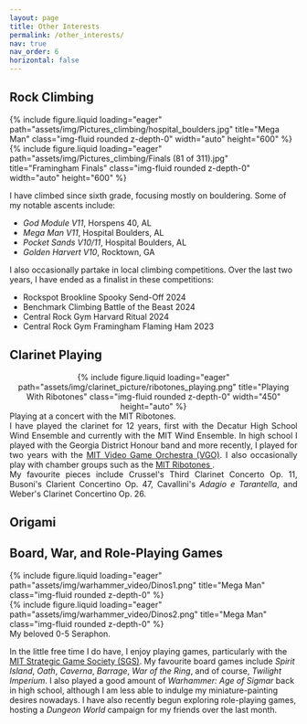 ```yaml
---
layout: page
title: Other Interests
permalink: /other_interests/
nav: true
nav_order: 6
horizontal: false
---
```

<!-- _pages/other_interests.md -->

<h2>Rock Climbing</h2>
<div class="row">
    <div class="col-sm mt-2 mt-md-0">
        {% include figure.liquid loading="eager" path="assets/img/Pictures_climbing/hospital_boulders.jpg" title="Mega Man" class="img-fluid rounded z-depth-0" width="auto" height="600" %}
    </div>
    <div class="col-sm mt-2 mt-md-0">
        {% include figure.liquid loading="eager" path="assets/img/Pictures_climbing/Finals (81 of 311).jpg" title="Framingham Finals" class="img-fluid rounded z-depth-0" width="auto" height="600" %}
    </div>
</div>

I have climbed since sixth grade, focusing mostly on bouldering. Some of my notable ascents include:

<ul>
  <li><em>God Module V11</em>, Horspens 40, AL</li>
  <li><em>Mega Man V11</em>, Hospital Boulders, AL</li>
  <li><em>Pocket Sands V10/11</em>, Hospital Boulders, AL</li>
  <li><em>Golden Harvert V10</em>, Rocktown, GA</li>
</ul>

<p>I also occasionally partake in local climbing competitions. Over the last two years, I have ended as a finalist in these competitions:</p>

<ul>
  <li>Rockspot Brookline Spooky Send-Off 2024</li>
  <li>Benchmark Climbing Battle of the Beast 2024</li>
  <li>Central Rock Gym Harvard Ritual 2024</li>
  <li>Central Rock Gym Framingham Flaming Ham 2023</li>
</ul>

<h2>Clarinet Playing</h2>
<div style="text-align: center;">
  {% include figure.liquid loading="eager" path="assets/img/clarinet_picture/ribotones_playing.png" title="Playing With Ribotones" class="img-fluid rounded z-depth-0" width="450" height="auto" %}
</div>
    Playing at a concert with the MIT Ribotones.
</div>

<div align="justify">
I have played the clarinet for 12 years, first with the Decatur High School Wind Ensemble and currently with the MIT Wind Ensemble. In high school I played with the Georgia District Honour band and more recently, I played for two years with the <a href="https://www.youtube.com/channel/UCVtU0-ALytaxlR68Tv8xZ2g">MIT Video Game Orchestra (VGO)</a>. I also occasionally play with chamber groups such as the  <a href="https://ribotones.mit.edu/">MIT Ribotones </a>.
</div>

<div align="justify">
    My favourite pieces include Crussel's Third Clarinet Concerto Op. 11, Busoni's Clarient Concertino Op. 47, Cavallini's <em>Adagio e Tarantella</em>, and Weber's Clarinet Concertino Op. 26.
</div>

<h2>Origami</h2>

<h2>Board, War, and Role-Playing Games</h2>
<div class="row">
    <div class="col-sm mt-2 mt-md-0">
        {% include figure.liquid loading="eager" path="assets/img/warhammer_video/Dinos1.png" title="Mega Man" class="img-fluid rounded z-depth-0" %}
    </div>
    <div class="col-sm mt-2 mt-md-0">
        {% include figure.liquid loading="eager" path="assets/img/warhammer_video/Dinos2.png" title="Mega Man" class="img-fluid rounded z-depth-0" %}
    </div>
</div>
<div class="caption">
    My beloved 0-5 Seraphon.
</div>

In the little free time I do have, I enjoy playing games, particularly with the <a href="https://www.mit.edu/~sgs/games/games.html">MIT Strategic Game Society (SGS)</a>. My favourite board games include <em>Spirit Island</em>, <em>Oath</em>, <em>Caverna</em>, <em>Barrage</em>, <em>War of the Ring</em>, and of course, <em>Twilight Imperium</em>. I also played a good amount of <em>Warhammer: Age of Sigmar</em> back in high school, although I am less able to indulge my miniature-painting desires nowadays. I have also recently begun exploring role-playing games, hosting a <em>Dungeon World</em> campaign for my friends over the last month.
